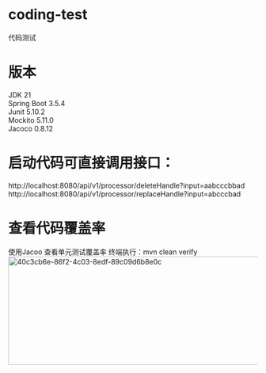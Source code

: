 # coding-test
代码测试

# 版本
JDK 21 <br/>
Spring Boot 3.5.4 <br/>
Junit 5.10.2 <br/>
Mockito 5.11.0 <br/>
Jacoco 0.8.12 <br/>

# 启动代码可直接调用接口：
http://localhost:8080/api/v1/processor/deleteHandle?input=aabcccbbad <br/>
http://localhost:8080/api/v1/processor/replaceHandle?input=abcccbad

# 查看代码覆盖率
使用Jacoo 查看单元测试覆盖率
终端执行：mvn clean verify
<img width="1134" height="219" alt="40c3cb6e-86f2-4c03-8edf-89c09d6b8e0c" src="https://github.com/user-attachments/assets/2f67c865-5272-4445-a171-196cdafbb513" />
